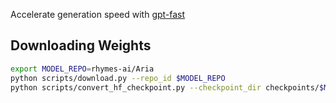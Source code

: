 Accelerate generation speed with [gpt-fast](https://github.com/pytorch-labs/gpt-fast)

## Downloading Weights

```bash
export MODEL_REPO=rhymes-ai/Aria
python scripts/download.py --repo_id $MODEL_REPO
python scripts/convert_hf_checkpoint.py --checkpoint_dir checkpoints/$MODEL_REPO
```
